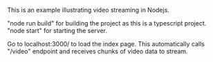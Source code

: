 This is an example illustrating video streaming in Nodejs.

"node run build" for building the project as this is a typescript project. 
"node start" for starting the server.

Go to localhost:3000/ to load the index page. This automatically calls "/video" endpoint and receives chunks of video data to stream. 

